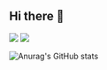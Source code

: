 ## Hi there 👋 
<a href="" target="discordapp.com/users/848791409191682089"><img src="https://img.shields.io/badge/externon_-000000?style=for-the-badge&logo=discord&logoColor=5865F2"/></a>
<a href="" target=""><img src="https://img.shields.io/badge/rbffo@icloud.com-000000?style=for-the-badge&logo=iCloud&logoColor=3693F3"/></a>


![Anurag's GitHub stats](https://github-readme-stats.vercel.app/api?username=MOYARU&show_icons=true&theme=radical)
